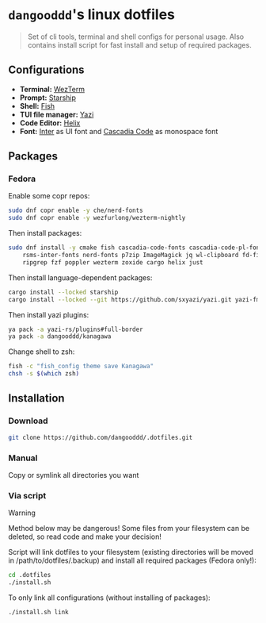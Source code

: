 # `dangooddd`'s linux dotfiles
> Set of cli tools, terminal and shell configs for personal usage.
> Also contains install script for fast install and setup 
of required packages. 

## Configurations 
* **Terminal:** [WezTerm](https://github.com/wez/wezterm)
* **Prompt:** [Starship](https://github.com/starship/starship)
* **Shell:** [Fish](https://github.com/fish-shell/fish-shell)
* **TUI file manager:** [Yazi](https://github.com/sxyazi/yazi)
* **Code Editor:** [Helix](https://github.com/helix-editor/helix)
* **Font:** [Inter](https://github.com/rsms/inter) as UI font and [Cascadia Code](https://github.com/microsoft/cascadia-code) as monospace font

## Packages
### Fedora
Enable some copr repos:
```bash 
sudo dnf copr enable -y che/nerd-fonts
sudo dnf copr enable -y wezfurlong/wezterm-nightly
```
Then install packages:
```bash
sudo dnf install -y cmake fish cascadia-code-fonts cascadia-code-pl-fonts \
    rsms-inter-fonts nerd-fonts p7zip ImageMagick jq wl-clipboard fd-find \
    ripgrep fzf poppler wezterm zoxide cargo helix just
```
Then install language-dependent packages:
```bash
cargo install --locked starship
cargo install --locked --git https://github.com/sxyazi/yazi.git yazi-fm yazi-cli
```
Then install yazi plugins:
```bash
ya pack -a yazi-rs/plugins#full-border
ya pack -a dangooddd/kanagawa
```
Change shell to zsh:
```bash
fish -c "fish_config theme save Kanagawa"
chsh -s $(which zsh)
```

## Installation

### Download
```bash
git clone https://github.com/dangooddd/.dotfiles.git
```

### Manual
Copy or symlink all directories you want

### Via script
> [!Warning]
> Method below may be dangerous! Some files from your filesystem can be deleted, so read code and make your decision!

Script will link dotfiles to your filesystem 
(existing directories will be moved in /path/to/dotfiles/.backup)
and install all required packages (Fedora only!):
```bash
cd .dotfiles
./install.sh
```
To only link all configurations (without installing of packages):
```bash
./install.sh link
```
